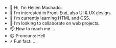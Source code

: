 - 👋 Hi, I’m Hellen Machado.
- 👀 I’m interested in Front-End, also UI & UX design.
- 🌱 I’m currently learning HTML and CSS.
- 💞️ I’m looking to collaborate on web projects.
- 📫 How to reach me ...
- 😄 Pronouns: Hell
- ⚡ Fun fact: ...

<!---
He-9203/He-9203 is a ✨ special ✨ repository because its `README.md` (this file) appears on your GitHub profile.
You can click the Preview link to take a look at your changes.
--->

